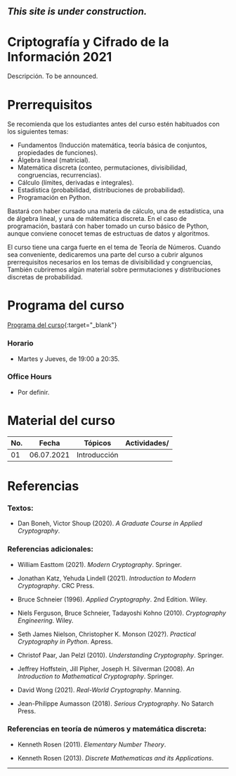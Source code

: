 ## *This site is under construction.*

# Criptografía y Cifrado de la Información 2021

Descripción. To be announced.

# Prerrequisitos

Se recomienda que los estudiantes antes del curso estén habituados con los siguientes temas:
* Fundamentos (Inducción matemática, teoría básica de conjuntos, propiedades de funciones).
* Álgebra lineal (matricial).
* Matemática discreta (conteo, permutaciones, divisibilidad, congruencias, recurrencias).
* Cálculo (límites, derivadas e integrales).
* Estadística (probabilidad, distribuciones de probabilidad).
* Programación en Python.

Bastará con haber cursado una materia de cálculo, una de estadística, una de álgebra lineal, y una de mátemática discreta. En el caso de programación, bastará con haber tomado un curso básico de Python, aunque conviene conocet temas de estructuas de datos y algoritmos.


El curso tiene una carga fuerte en el tema de Teoría de Números. Cuando sea conveniente, dedicaremos una parte del curso a cubrir algunos prerrequisitos necesarios en los temas de divisibilidad y congruencias, También cubriremos algún material sobre permutaciones y distribuciones discretas de probabilidad.

# Programa del curso
<div id='id-programa'/>

[Programa del curso](programa/Programa-cr2021.pdf){:target="_blank"}

### Horario
<div id='id-horario'/>

* Martes y Jueves, de 19:00 a 20:35.

### Office Hours
<div id='id-office'/>

* Por definir.


# Material del curso
<div id='id-material'/>

  **No.**  | **Fecha**    | **Tópicos**                                                                    | **Actividades**/
  -------- | ------------ | ------------------------------------------------------------------------------ |  -------------------------------------
  01       | 06.07.2021   | Introducción                                                                   | 
  

# Referencias
<div id='id-ref'/>

### Textos:

* Dan Boneh, Victor Shoup (2020). *A Graduate Course in Applied Cryptography*.

### Referencias adicionales:


* William Easttom (2021). *Modern Cryptography*. Springer.

* Jonathan Katz, Yehuda Lindell (2021). *Introduction to Modern Cryptography*. CRC Press.

* Bruce Schneier (1996). *Applied Cryptography*. 2nd Edition. Wiley.

* Niels Ferguson, Bruce Schneier, Tadayoshi Kohno (2010). *Cryptography Engineering*. Wiley.

* Seth James Nielson, Christopher K. Monson (202?). *Practical Cryptography in Python*. Apress.

* Christof Paar, Jan Pelzl (2010). *Understanding Cryptography*. Springer.

* Jeffrey Hoffstein, Jill Pipher, Joseph H. Silverman (2008). *An Introduction to Mathematical Cryptography*. Springer.

* David Wong (2021). *Real-World Cryptography*. Manning.

* Jean-Philippe Aumasson (2018). *Serious Cryptography*. No Satarch Press.

### Referencias en teoría de números y matemática discreta:

* Kenneth Rosen (2011). *Elementary Number Theory*.

* Kenneth Rosen (2013). *Discrete Mathematicas and its Applications*. 

---

